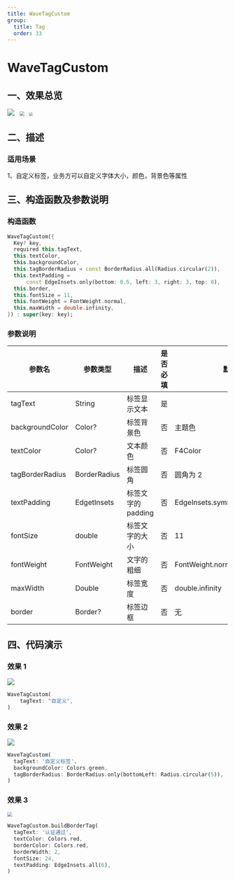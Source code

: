 ```yaml
---
title: WaveTagCustom
group:
  title: Tag
  order: 33
---
```


# WaveTagCustom

## 一、效果总览

![](./img/WaveTagCustomDemo2.png)&nbsp;&nbsp;
<img src="./img/WaveTagCustomDemo1.png" style="zoom:67%;" />&nbsp;&nbsp;
<img src="./img/WaveTagCustomDemo3.png" style="zoom:50%;" />

## 二、描述

### 适用场景

1、自定义标签，业务方可以自定义字体大小，颜色，背景色等属性

## 三、构造函数及参数说明

### 构造函数

```dart
WaveTagCustom({
  Key? key,
  required this.tagText,
  this.textColor,
  this.backgroundColor,
  this.tagBorderRadius = const BorderRadius.all(Radius.circular(2)),
  this.textPadding =
      const EdgeInsets.only(bottom: 0.5, left: 3, right: 3, top: 0),
  this.border,
  this.fontSize = 11,
  this.fontWeight = FontWeight.normal,
  this.maxWidth = double.infinity,
}) : super(key: key);
```

### 参数说明

| **参数名**      | **参数类型** | **描述**           | **是否必填** | **默认值**                         |
| --------------- | ------------ | ------------------ | ------------ | ---------------------------------- |
| tagText         | String       | 标签显示文本       | 是           |                                    |
| backgroundColor | Color?       | 标签背景色         | 否           | 主题色                             |
| textColor       | Color?       | 文本颜色           | 否           | F4Color                            |
| tagBorderRadius | BorderRadius | 标签圆角           | 否           | 圆角为 2                           |
| textPadding     | EdgetInsets  | 标签文字的 padding | 否           | EdgeInsets.symmetric(horizontal:2) |
| fontSize        | double       | 标签文字的大小     | 否           | 11                                 |
| fontWeight      | FontWeight   | 文字的粗细         | 否           | FontWeight.normal                  |
| maxWidth        | Double       | 标签宽度           | 否           | double.infinity                    |
| border          | Border?      | 标签边框           | 否           | 无                                 |

## 四、代码演示

### 效果 1

![](./img/WaveTagCustomDemo1.png)

```dart
WaveTagCustom(
    tagText: "自定义",
)
```

### 效果 2

![](./img/WaveTagCustomDemo2.png)

```dart
WaveTagCustom(
  tagText: '自定义标签',
  backgroundColor: Colors.green,
  tagBorderRadius: BorderRadius.only(bottomLeft: Radius.circular(5)),
)
```

### 效果 3

<img src="./img/WaveTagCustomDemo3.png" style="zoom:67%;" />

```dart
WaveTagCustom.buildBorderTag(
  tagText: '认证通过',
  textColor: Colors.red,
  borderColor: Colors.red,
  borderWidth: 2,
  fontSize: 24,
  textPadding: EdgeInsets.all(6),
)
```
